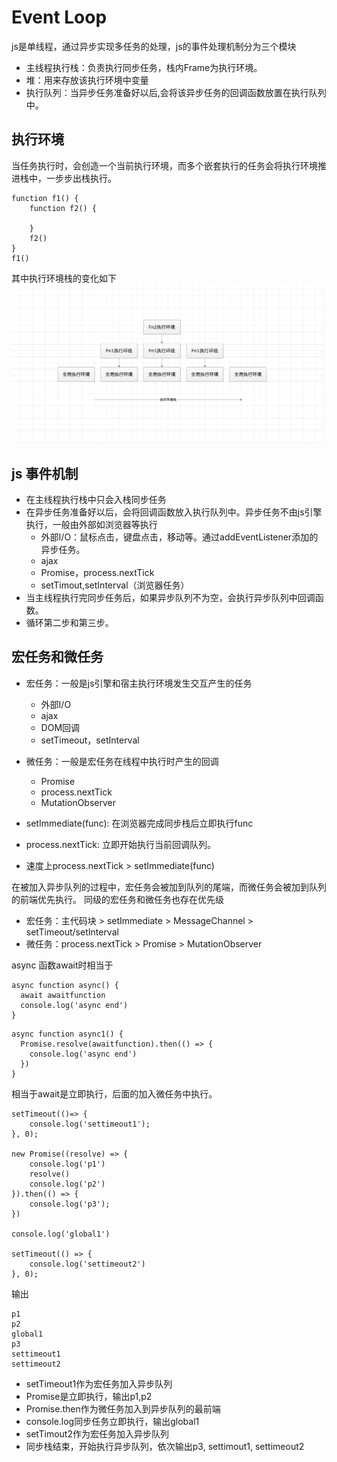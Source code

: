 # Event Loop

js是单线程，通过异步实现多任务的处理，js的事件处理机制分为三个模块
- 主线程执行栈：负责执行同步任务，栈内Frame为执行环境。
- 堆：用来存放该执行环境中变量
- 执行队列：当异步任务准备好以后,会将该异步任务的回调函数放置在执行队列中。

## 执行环境

当任务执行时，会创造一个当前执行环境，而多个嵌套执行的任务会将执行环境推进栈中，一步步出栈执行。

```
function f1() {
    function f2() {

    }
    f2()
}
f1()
```
其中执行环境栈的变化如下
![image](./img.png)

## js 事件机制

- 在主线程执行栈中只会入栈同步任务
- 在异步任务准备好以后，会将回调函数放入执行队列中。异步任务不由js引擎执行，一般由外部如浏览器等执行
  - 外部I/O：鼠标点击，键盘点击，移动等。通过addEventListener添加的异步任务。
  - ajax
  - Promise，process.nextTick
  - setTimout,setInterval（浏览器任务）
- 当主线程执行完同步任务后，如果异步队列不为空，会执行异步队列中回调函数。
- 循环第二步和第三步。

## 宏任务和微任务

- 宏任务：一般是js引擎和宿主执行环境发生交互产生的任务
  - 外部I/O
  - ajax
  - DOM回调
  - setTimeout，setInterval
- 微任务：一般是宏任务在线程中执行时产生的回调
  - Promise
  - process.nextTick
  - MutationObserver

- setImmediate(func): 在浏览器完成同步栈后立即执行func
- process.nextTick: 立即开始执行当前回调队列。
- 速度上process.nextTick > setImmediate(func)

在被加入异步队列的过程中，宏任务会被加到队列的尾端，而微任务会被加到队列的前端优先执行。
同级的宏任务和微任务也存在优先级

- 宏任务：主代码块 > setImmediate > MessageChannel > setTimeout/setInterval
- 微任务：process.nextTick > Promise > MutationObserver

async 函数await时相当于
```
async function async() {
  await awaitfunction
  console.log('async end')
}
```
```
async function async1() {
  Promise.resolve(awaitfunction).then(() => {
    console.log('async end')
  })
}
```
相当于await是立即执行，后面的加入微任务中执行。

```
setTimeout(()=> {
    console.log('settimeout1');
}, 0);

new Promise((resolve) => {
    console.log('p1')
    resolve()
    console.log('p2')
}).then(() => {
    console.log('p3');
})

console.log('global1')

setTimeout(() => {
    console.log('settimeout2')
}, 0);
```
输出
```
p1
p2
global1
p3
settimeout1
settimeout2
```

- setTimeout1作为宏任务加入异步队列
- Promise是立即执行，输出p1,p2
- Promise.then作为微任务加入到异步队列的最前端
- console.log同步任务立即执行，输出global1
- setTimout2作为宏任务加入异步队列
- 同步栈结束，开始执行异步队列，依次输出p3, settimout1, settimeout2
